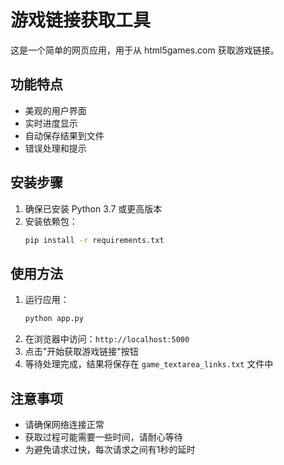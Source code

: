 # 游戏链接获取工具

这是一个简单的网页应用，用于从 html5games.com 获取游戏链接。

## 功能特点

- 美观的用户界面
- 实时进度显示
- 自动保存结果到文件
- 错误处理和提示

## 安装步骤

1. 确保已安装 Python 3.7 或更高版本
2. 安装依赖包：
   ```bash
   pip install -r requirements.txt
   ```

## 使用方法

1. 运行应用：
   ```bash
   python app.py
   ```
2. 在浏览器中访问：`http://localhost:5000`
3. 点击"开始获取游戏链接"按钮
4. 等待处理完成，结果将保存在 `game_textarea_links.txt` 文件中

## 注意事项

- 请确保网络连接正常
- 获取过程可能需要一些时间，请耐心等待
- 为避免请求过快，每次请求之间有1秒的延时 